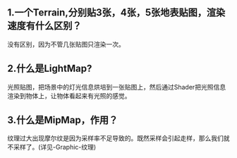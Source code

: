 
## 1.一个Terrain,分别贴3张，4张，5张地表贴图，渲染速度有什么区别？

没有区别，因为不管几张贴图只渲染一次。

## 2.什么是LightMap?

光照贴图，把场景中的灯光信息烘培到一张贴图上，然后通过Shader把光照信息渲染到物体上，让物体看起来有光照的感觉。

## 3.什么是MipMap，作用？

纹理过大出现摩尔纹是因为采样率不足导致的。既然采样会引起走样，那么我们就不采样了。(详见-Graphic-纹理)

